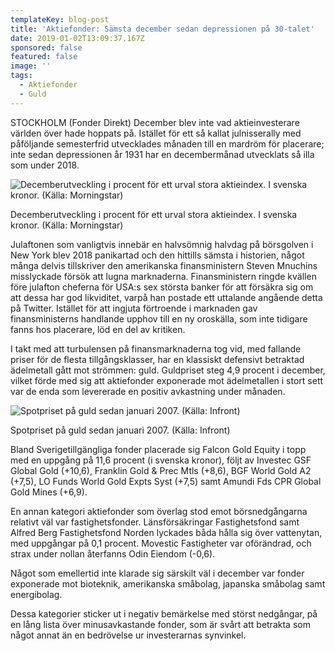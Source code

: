 ```yaml
---
templateKey: blog-post
title: 'Aktiefonder: Sämsta december sedan depressionen på 30-talet'
date: 2019-01-02T13:09:37.167Z
sponsored: false
featured: false
image: ''
tags:
  - Aktiefonder
  - Guld
---
```

STOCKHOLM (Fonder Direkt) December blev inte vad aktieinvesterare världen över hade hoppats på. Istället för ett så kallat julnisserally med påföljande semesterfrid utvecklades månaden till en mardröm för placerare; inte sedan depressionen år 1931 har en decembermånad utvecklats så illa som under 2018.

![Decemberutveckling i procent för ett urval stora aktieindex. I svenska kronor. (Källa: Morningstar)](/img/mstar2jan.png)

<span class="image-caption">Decemberutveckling i procent för ett urval stora aktieindex. I svenska kronor. (Källa: Morningstar)</span>

Julaftonen som vanligtvis innebär en halvsömnig halvdag på börsgolven i New York blev 2018 panikartad och den hittills sämsta i historien, något många delvis tillskriver den amerikanska finansministern Steven Mnuchins misslyckade försök att lugna marknaderna. Finansministern ringde kvällen före julafton cheferna för USA:s sex största banker för att försäkra sig om att dessa har god likviditet, varpå han postade ett uttalande angående detta på Twitter. Istället för att ingjuta förtroende i marknaden gav finansministerns handlande upphov till en ny oroskälla, som inte tidigare fanns hos placerare, löd en del av kritiken.

I takt med att turbulensen på finansmarknaderna tog vid, med fallande priser för de flesta tillgångsklasser, har en klassiskt defensivt betraktad ädelmetall gått mot strömmen: guld. Guldpriset steg 4,9 procent i december, vilket förde med sig att aktiefonder exponerade mot ädelmetallen i stort sett var de enda som levererade en positiv avkastning under månaden.

![Spotpriset på guld sedan januari 2007. (Källa: Infront)](/img/guld.png)

<span class="image-caption">Spotpriset på guld sedan januari 2007. (Källa: Infront)</span>

Bland Sverigetillgängliga fonder placerade sig Falcon Gold Equity i topp med en uppgång på 11,6 procent (i svenska kronor), följt av Investec GSF Global Gold (+10,6), Franklin Gold & Prec Mtls (+8,6), BGF World Gold A2 (+7,5), LO Funds World Gold Expts Syst (+7,5) samt Amundi Fds CPR Global Gold Mines (+6,9).

En annan kategori aktiefonder som överlag stod emot börsnedgångarna relativt väl var fastighetsfonder. Länsförsäkringar Fastighetsfond samt Alfred Berg Fastighetsfond Norden lyckades båda hålla sig över vattenytan, med uppgångar på 0,1 procent. Movestic Fastigheter var oförändrad, och strax under nollan återfanns Odin Eiendom (-0,6).

Något som emellertid inte klarade sig särskilt väl i december var fonder exponerade mot bioteknik, amerikanska småbolag, japanska småbolag samt energibolag.

Dessa kategorier sticker ut i negativ bemärkelse med störst nedgångar, på en lång lista över minusavkastande fonder, som är svårt att betrakta som något annat än en bedrövelse ur investerarnas synvinkel.

